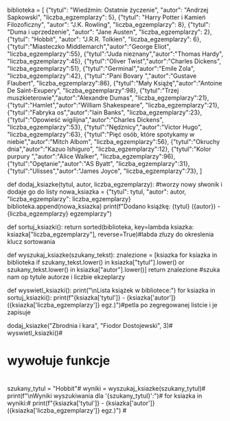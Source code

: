 biblioteka = [
    {"tytul": "Wiedźmin: Ostatnie życzenie", "autor": "Andrzej Sapkowski", "liczba_egzemplarzy": 5},
    {"tytul": "Harry Potter i Kamień Filozoficzny", "autor": "J.K. Rowling", "liczba_egzemplarzy": 8},
    {"tytul": "Duma i uprzedzenie", "autor": "Jane Austen", "liczba_egzemplarzy": 2},
    {"tytul": "Hobbit", "autor": "J.R.R. Tolkien", "liczba_egzemplarzy": 6},
    {"tytul":"Miasteczko Middlemarch","autor":"George Eliot", "liczba_egzemplarzy":55},
    {"tytul":"Juda nieznany","autor":"Thomas Hardy", "liczba_egzemplarzy":45},
    {"tytul":"Oliver Twist","autor":"Charles Dickens", "liczba_egzemplarzy":51},
    {"tytul":"Germinal","autor":"Emile Zola", "liczba_egzemplarzy":42},
    {"tytul":"Pani Bovary ","autor":"Gustave Flaubert", "liczba_egzemplarzy":86},
    {"tytul":"Mały Książę","autor":"Antoine De Saint-Exupery", "liczba_egzemplarzy":98},
    {"tytul":"Trzej muszkieterowie","autor":"Alexandre Dumas", "liczba_egzemplarzy":21},
    {"tytul":"Hamlet","autor":"William Shakespeare", "liczba_egzemplarzy":21},
    {"tytul":"Fabryka os","autor":"Iain Banks", "liczba_egzemplarzy":23},
    {"tytul":"Opowieść wigilijna","autor":"Charles Dickens", "liczba_egzemplarzy":53},
    {"tytul":"Nędznicy","autor":"Victor Hugo", "liczba_egzemplarzy":63},
    {"tytul":"Pięć osób, które spotykamy w niebie","autor":"Mitch Albom", "liczba_egzemplarzy":56},
    {"tytul":"Okruchy dnia","autor":"Kazuo Ishiguro", "liczba_egzemplarzy":12},
    {"tytul":"Kolor purpury ","autor":"Alice Walker", "liczba_egzemplarzy":96},
    {"tytul":"Opętanie","autor":"AS Byatt", "liczba_egzemplarzy":31},
    {"tytul":"Ulisses","autor":"James Joyce", "liczba_egzemplarzy":73},
]
 
 
def dodaj_ksiazke(tytul, autor, liczba_egzemplarzy): #tworzy nowy słwonik i dodaje go do listy 
    nowa_ksiazka = {"tytul": tytul, "autor": autor, "liczba_egzemplarzy": liczba_egzemplarzy}
    biblioteka.append(nowa_ksiazka)
    print(f"Dodano książkę: {tytul} ({autor}) - {liczba_egzemplarzy} egzemplarzy")
 
def sortuj_ksiazki():
    return sorted(biblioteka, key=lambda ksiazka: ksiazka["liczba_egzemplarzy"], reverse=True)#labda złuzy do okreslenia klucz sortowania
 
 
def wyszukaj_ksiazke(szukany_tekst):
    znalezione = [ksiazka for ksiazka in biblioteka if szukany_tekst.lower() in ksiazka["tytul"].lower() or szukany_tekst.lower() in ksiazka["autor"].lower()]
    return znalezione  #szuka nam op tytule autorze i liczbie ekzeplarzy
 
def wyswietl_ksiazki():
    print("\nLista książek w bibliotece:")
    for ksiazka in sortuj_ksiazki():
        print(f"{ksiazka['tytul']} - {ksiazka['autor']} ({ksiazka['liczba_egzemplarzy']} egz.)")#petla po zegregowanej listcie i je zapisuje
 

dodaj_ksiazke("Zbrodnia i kara", "Fiodor Dostojewski", 3)# 
wyswietl_ksiazki()#
 #                                                                                           wywołuje funkcje
 #
szukany_tytul = "Hobbit"#
wyniki = wyszukaj_ksiazke(szukany_tytul)#
print(f"\nWyniki wyszukiwania dla '{szukany_tytul}':")#
for ksiazka in wyniki:#
    print(f"{ksiazka['tytul']} - {ksiazka['autor']} ({ksiazka['liczba_egzemplarzy']} egz.)") #
